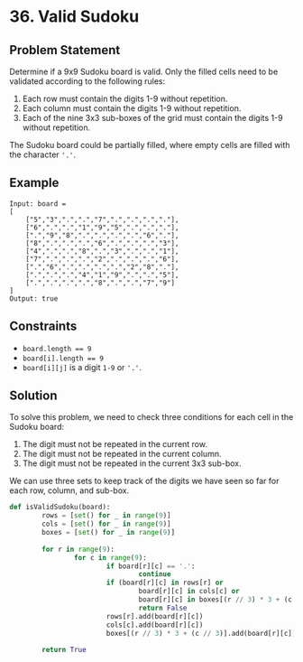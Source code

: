 # 36. Valid Sudoku

## Problem Statement

Determine if a 9x9 Sudoku board is valid. Only the filled cells need to be validated according to the following rules:

1. Each row must contain the digits 1-9 without repetition.
2. Each column must contain the digits 1-9 without repetition.
3. Each of the nine 3x3 sub-boxes of the grid must contain the digits 1-9 without repetition.

The Sudoku board could be partially filled, where empty cells are filled with the character `'.'`.

## Example

```plaintext
Input: board = 
[
    ["5","3",".",".","7",".",".",".","."],
    ["6",".",".","1","9","5",".",".","."],
    [".","9","8",".",".",".",".","6","."],
    ["8",".",".",".","6",".",".",".","3"],
    ["4",".",".","8",".","3",".",".","1"],
    ["7",".",".",".","2",".",".",".","6"],
    [".","6",".",".",".",".","2","8","."],
    [".",".",".","4","1","9",".",".","5"],
    [".",".",".",".","8",".",".","7","9"]
]
Output: true
```

## Constraints

- `board.length == 9`
- `board[i].length == 9`
- `board[i][j]` is a digit `1-9` or `'.'`.

## Solution

To solve this problem, we need to check three conditions for each cell in the Sudoku board:
1. The digit must not be repeated in the current row.
2. The digit must not be repeated in the current column.
3. The digit must not be repeated in the current 3x3 sub-box.

We can use three sets to keep track of the digits we have seen so far for each row, column, and sub-box.

```python
def isValidSudoku(board):
        rows = [set() for _ in range(9)]
        cols = [set() for _ in range(9)]
        boxes = [set() for _ in range(9)]
        
        for r in range(9):
                for c in range(9):
                        if board[r][c] == '.':
                                continue
                        if (board[r][c] in rows[r] or 
                                board[r][c] in cols[c] or 
                                board[r][c] in boxes[(r // 3) * 3 + (c // 3)]):
                                return False
                        rows[r].add(board[r][c])
                        cols[c].add(board[r][c])
                        boxes[(r // 3) * 3 + (c // 3)].add(board[r][c])
        
        return True
```